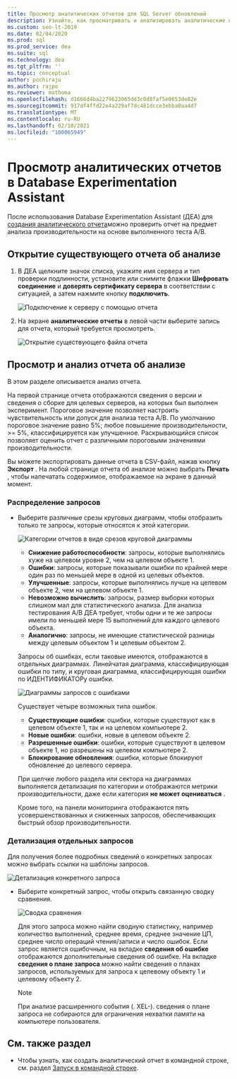 ```yaml
---
title: Просмотр аналитических отчетов для SQL Server обновлений
description: Узнайте, как просматривать и анализировать аналитические отчеты о производительности в Database Experimentation Assistant (ДЕА).
ms.custom: seo-lt-2019
ms.date: 02/04/2020
ms.prod: sql
ms.prod_service: dea
ms.suite: sql
ms.technology: dea
ms.tgt_pltfrm: ''
ms.topic: conceptual
author: pochiraju
ms.author: rajpo
ms.reviewer: mathoma
ms.openlocfilehash: d1666d4ba2279623065dd3c0d8faf5e0653de82e
ms.sourcegitcommit: 917df4ffd22e4a229af7dc481dcce3ebba0aa4d7
ms.translationtype: MT
ms.contentlocale: ru-RU
ms.lasthandoff: 02/10/2021
ms.locfileid: "100065949"
---
```

# <a name="view-analysis-reports-in-database-experimentation-assistant"></a>Просмотр аналитических отчетов в Database Experimentation Assistant

После использования Database Experimentation Assistant (ДЕА) для [создания аналитического отчета](database-experimentation-assistant-create-report.md)можно проверить отчет на предмет анализа производительности на основе выполненного теста A/B.

## <a name="open-an-existing-analysis-report"></a>Открытие существующего отчета об анализе

1. В ДЕА щелкните значок списка, укажите имя сервера и тип проверки подлинности, установите или снимите флажки **Шифровать соединение** и **доверять сертификату сервера** в соответствии с ситуацией, а затем нажмите кнопку **подключить**.

   ![Подключение к серверу с помощью отчета](./media/database-experimentation-assistant-view-report/dea-connect-to-server-with-report-files.png)

2. На экране **аналитические отчеты** в левой части выберите запись для отчета, который требуется просмотреть.

   ![Открытие существующего файла отчета](./media/database-experimentation-assistant-view-report/dea-select-report-to-view.png)

## <a name="view-and-understand-the-analysis-report"></a>Просмотр и анализ отчета об анализе

В этом разделе описывается анализ отчета.

На первой странице отчета отображаются сведения о версии и сведения о сборке для целевых серверов, на которых был выполнен эксперимент. Пороговое значение позволяет настроить чувствительность или допуск для анализа теста A/B. По умолчанию пороговое значение равно 5%; любое повышение производительности, >= 5%, классифицируется как улучшенное.  Раскрывающийся список позволяет оценить отчет с различными пороговыми значениями производительности.

Вы можете экспортировать данные отчета в CSV-файл, нажав кнопку **Экспорт** .  На любой странице отчета об анализе можно выбрать **Печать** , чтобы напечатать содержимое, отображаемое на экране в данный момент.

### <a name="query-distribution"></a>Распределение запросов

- Выберите различные срезы круговых диаграмм, чтобы отобразить только те запросы, которые относятся к этой категории.

   ![Категории отчетов в виде срезов круговой диаграммы](./media/database-experimentation-assistant-view-report/dea-view-report-pie-slices.png)

  - **Снижение работоспособности**: запросы, которые выполнялись хуже на целевом уровне 2, чем на целевом объекте 1.
  - **Ошибки**: запросы, которые показывали ошибки по крайней мере один раз по меньшей мере в одной из целевых объектов.
  - **Улучшенные**: запросы, которые выполнялись лучше на целевом объекте 2, чем на целевом объекте 1.
  - **Невозможно вычислить**: запросы, размер выборки которых слишком мал для статистического анализа. Для анализа тестирования A/B ДЕА требует, чтобы одни и те же запросы имели по меньшей мере 15 выполнений для каждого целевого объекта.
  - **Аналогично**: запросы, не имеющие статистической разницы между целевым объектом 1 и целевым объектом 2.

  Запросы об ошибках, если таковые имеются, отображаются в отдельных диаграммах. Линейчатая диаграмма, классифицирующая ошибки по типу, и круговая диаграмма, классифицирующая ошибки по ИДЕНТИФИКАТОРу ошибки.

   ![Диаграммы запросов с ошибками](./media/database-experimentation-assistant-view-report/dea-error-query-charts.png)

  Существует четыре возможных типа ошибок.

  - **Существующие ошибки**: ошибки, которые существуют как в целевом объекте 1, так и на целевом компьютере 2.
  - **Новые ошибки**: ошибки, новые в целевом объекте 2.
  - **Разрешенные ошибки**: ошибки, которые существуют в целевом объекте 1, но разрешены на целевом компьютере 2.
  - **Блокирование обновления**: ошибки, которые блокируют обновление до целевого сервера.

  При щелчке любого раздела или сектора на диаграммах выполняется детализация по категории и отображаются метрики производительности, даже если категория **не может оцениваться** .

  Кроме того, на панели мониторинга отображаются пять усовершенствованных и сниженных запросов, обеспечивающих быстрый обзор производительности.

### <a name="individual-query-drill-down"></a>Детализация отдельных запросов

Для получения более подробных сведений о конкретных запросах можно выбрать ссылки на шаблоны запросов.

![Детализация конкретного запроса](./media/database-experimentation-assistant-view-report/dea-query-drill-down-report.png)

- Выберите конкретный запрос, чтобы открыть связанную сводку сравнения.

   ![Сводка сравнения](./media/database-experimentation-assistant-view-report/dea-view-report-comparison-summary.png)

   Для этого запроса можно найти сводную статистику, например количество выполнений, среднее время, среднее значение ЦП, среднее число операций чтения/записи и число ошибок.  Если запрос является ошибочным, на вкладке **сведения об ошибке** отображаются дополнительные сведения об ошибке.  На вкладке **сведения о плане запроса** можно найти сведения о планах запросов, используемых для запроса к целевому объекту 1 и целевому объекту 2.

   > [!NOTE]
   > При анализе расширенного события (. XEL-). сведения о плане запроса не собираются для ограничения нехватки памяти на компьютере пользователя.

## <a name="see-also"></a>См. также раздел

- Чтобы узнать, как создать аналитический отчет в командной строке, см. раздел [Запуск в командной строке](database-experimentation-assistant-run-command-prompt.md).
